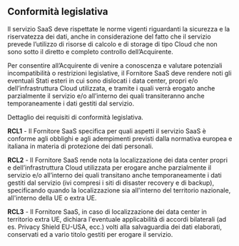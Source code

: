 ## Conformità legislativa

Il servizio SaaS deve rispettate le norme vigenti riguardanti la sicurezza e la
riservatezza dei dati, anche in considerazione del fatto che il servizio prevede
l’utilizzo di risorse di calcolo e di storage di tipo Cloud che non sono sotto
il diretto e completo controllo dell’Acquirente.

Per consentire all’Acquirente di venire a conoscenza e valutare potenziali
incompatibilità o restrizioni legislative, il Fornitore SaaS deve rendere noti
gli eventuali Stati esteri in cui sono dislocati i data center, propri e/o
dell’infrastruttura Cloud utilizzata, e tramite i quali verrà erogato anche
parzialmente il servizio e/o all’interno dei quali transiteranno anche
temporaneamente i dati gestiti dal servizio.

Dettaglio dei requisiti di conformità legislativa.

**RCL1** - Il Fornitore SaaS specifica per quali aspetti il servizio SaaS è
conforme agli obblighi e agli adempimenti previsti dalla normativa europea e
italiana in materia di protezione dei dati personali.

**RCL2** - Il Fornitore SaaS rende nota la localizzazione dei data center
propri e dell’infrastruttura Cloud utilizzata per erogare anche parzialmente il
servizio e/o all’interno dei quali transitano anche temporaneamente i dati
gestiti dal servizio (ivi compresi i siti di disaster recovery e di backup),
specificando quando la localizzazione sia all'interno del territorio nazionale,
all'interno della UE o extra UE.

**RCL3** - Il Fornitore SaaS, in caso di localizzazione dei data center in
territorio extra UE, dichiara l'eventuale applicabilità di accordi bilaterali
(ad es. Privacy Shield EU-USA, ecc.) volti alla salvaguardia dei dati
elaborati, conservati ed a vario titolo gestiti per erogare il servizio.


